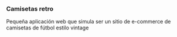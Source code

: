 ### Camisetas retro

Pequeña aplicación web que simula ser un sitio de e-commerce de camisetas de fútbol estilo vintage
